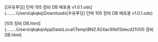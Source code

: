  [[우유푸딩] 던파 105 장비 DB 배포용 v1.0.1.ods](..\..\..\..\Users\qkqkq\Downloads\[우유푸딩] 던파 105 장비 DB 배포용 v1.0.1.ods) 

 [105 장비 DB.html](..\..\..\..\Users\qkqkq\AppData\Local\Temp\BNZ.624ac99d13decd21\105 장비 DB.html) 